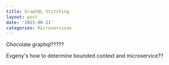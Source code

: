 ```yaml
---
title: GraphQL Stitching
layout: post
date: '2021-06-21'
categories: Microservices
---
```


Chocolate graphql?????

Evgeny's how to determine bounded context and microservice??
